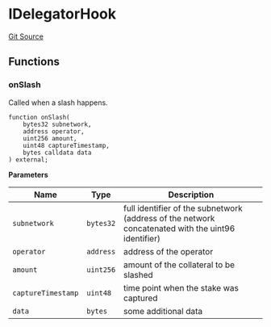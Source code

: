 # IDelegatorHook
[Git Source](https://github.com/symbioticfi/core/blob/454f363c3e06eeffbe2515756b914d72c84b8ae4/src/interfaces/delegator/IDelegatorHook.sol)


## Functions
### onSlash

Called when a slash happens.


```solidity
function onSlash(
    bytes32 subnetwork,
    address operator,
    uint256 amount,
    uint48 captureTimestamp,
    bytes calldata data
) external;
```
**Parameters**

|Name|Type|Description|
|----|----|-----------|
|`subnetwork`|`bytes32`|full identifier of the subnetwork (address of the network concatenated with the uint96 identifier)|
|`operator`|`address`|address of the operator|
|`amount`|`uint256`|amount of the collateral to be slashed|
|`captureTimestamp`|`uint48`|time point when the stake was captured|
|`data`|`bytes`|some additional data|


